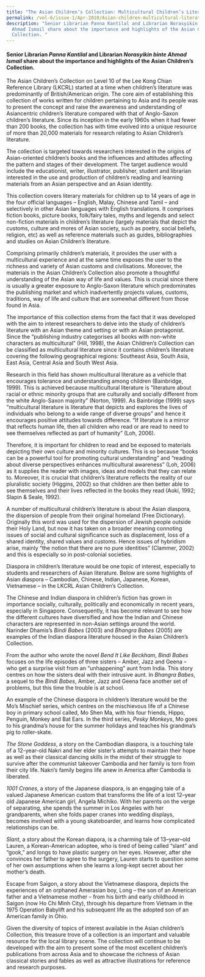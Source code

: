 ```yaml
---
title: "The Asian Children’s Collection: Multicultural Children’s Literature"
permalink: /vol-6/issue-1/Apr-2010/Asian-children-multicultural-literature/
description: "Senior Librarian Panna Kantilal and Librarian Norasyikin binte
  Ahmad Ismail share about the importance and highlights of the Asian Children’s
  Collection. "
---
```

####  Senior Librarian _Panna Kantilal_ and Librarian _Norasyikin binte Ahmad Ismail_ share about the importance and highlights of the Asian Children’s Collection.

The Asian Children’s Collection on Level 10 of the Lee Kong Chian Reference Library (LKCRL) started at a time when children’s literature was predominantly of British/American origin. The core aim of establishing this collection of works written for children pertaining to Asia and its people was to present the concept and raise the awareness and understanding of Asiancentric children’s literature compared with that of Anglo-Saxon children’s literature. Since its inception in the early 1960s when it had fewer than 200 books, the collection has with time evolved into a unique resource of more than 20,000 materials for research relating to Asian 
Children’s literature.

The collection is targeted towards researchers interested in the origins of Asian-oriented children’s books and the influences and attitudes affecting the pattern and stages of their development. The target audience would include the educationist, writer, illustrator, publisher, student and librarian interested in the use and production of children’s reading and learning materials from an Asian perspective and an Asian identity.

This collection covers literary materials for children up to 14 years of age in the four official languages – English, Malay, Chinese and Tamil – and selectively in other Asian languages with English translations. It comprises fiction books, picture books, folk/fairy tales, myths and legends and select non-fiction materials in children’s literature (largely materials that depict the customs, culture and mores of Asian society, such as poetry, social beliefs, religion, etc) as well as reference materials such as guides, bibliographies and studies on Asian Children’s literature.

Comprising primarily children’s materials, it provides the user with a multicultural experience and at the same time exposes the user to the richness and variety of Asian customs and civilisations. Moreover, the materials in the Asian Children’s Collection also promote a thoughtful understanding of the Asian way of life and values. This is crucial since there is usually a greater exposure to Anglo-Saxon literature which predominates the publishing market and which inadvertently projects values, customs, traditions, way of life and culture that are somewhat different from those found in Asia.

The importance of this collection stems from the fact that it was developed with the aim to interest researchers to delve into the study of children’s literature with an Asian theme and setting or with an Asian protagonist. Since the “publishing industry categorises all books with non-white characters as multicultural” (Hill, 1998), the Asian Children’s Collection can be classified as multicultural literature since it contains children’s literature covering the following geographical regions: Southeast Asia, South Asia, East Asia, Central Asia and South West Asia.

Research in this field has shown multicultural literature as a vehicle that encourages tolerance and understanding among children (Bainbridge, 1999). This is achieved because multicultural literature is “literature about racial or ethnic minority groups that are culturally and socially different from the white Anglo-Saxon majority” (Norton, 1999). As Bainbridge (1999) says “multicultural literature is literature that depicts and explores the lives of individuals who belong to a wide range of diverse groups” and hence it encourages positive attitudes towards difference. “If literature is a mirror that reflects human life, then all children who read or are read to need to see themselves reflected as part of humanity” (Loh, 2006).

Therefore, it is important for children to read and be exposed to materials depicting their own culture and minority cultures. This is so because “books can be a powerful tool for promoting cultural understanding” and “reading about diverse perspectives enhances multicultural awareness” (Loh, 2006) as it supplies the reader with images, ideas and models that they can relate to. Moreover, it is crucial that children’s literature reflects the reality of our pluralistic society (Higgins, 2002) so that children are then better able to see themselves and their lives reflected in the books they read (Aoki, 1992; Slapin & Seale, 1992).

A number of multicultural children’s literature is about the Asian diaspora, the dispersion of people from their original homeland (Free Dictionary). Originally this word was used for the dispersion of Jewish people outside their Holy Land, but now it has taken on a broader meaning connoting issues of social and cultural significance such as displacement, loss of a shared identity, shared values and customs. Hence issues of hybridism arise, mainly “the notion that there are no pure identities” (Clammer, 2002) and this is especially so in post-colonial societies.

Diaspora in children’s literature would be one topic of interest, especially to students and researchers of Asian literature. Below are some highlights of Asian diaspora – Cambodian, Chinese, Indian, Japanese, Korean, Vietnamese – in the LKCRL Asian Children’s Collection.

The Chinese and Indian diaspora in children’s fiction has grown in importance socially, culturally, politically and economically in recent years, especially in Singapore. Consequently, it has become relevant to see how the different cultures have diversified and how the Indian and Chinese characters are represented in non-Asian settings around the world. Narinder Dhamis’s *Bindi Babes* (2003) and *Bhangra Babes* (2005) are examples of the Indian diaspora literature housed in the Asian Children’s Collection.

From the author who wrote the novel *Bend It Like Beckham*, *Bindi Babes* focuses on the life episodes of three sisters – Amber, Jazz and Geena – who get a surprise visit from an “unhappening” aunt from India. This story centres on how the sisters deal with their intrusive aunt. In *Bhangra Babes*, a sequel to the *Bindi Babes*, Amber, Jazz and Geena face another set of problems, but this time the trouble is at school.

An example of the Chinese diaspora in children’s literature would be the Mo’s Mischief series, which centres on the mischievous life of a Chinese boy in primary school called, Mo Shen Ma, with his four friends, Hippo, Penguin, Monkey and Bat Ears. In the third series, *Pesky Monkeys*, Mo goes to his grandma’s house for the summer holidays and teaches his grandma’s pig to roller-skate.

*The Stone Goddess*, a story on the Cambodian diaspora, is a touching tale of a 12-year-old Nakri and her elder sister’s attempts to maintain their hope as well as their classical dancing skills in the midst of their struggle to survive after the communist takeover Cambodia and her family is torn from their city life. Nakri’s family begins life anew in America after Cambodia is liberated.

*1001 Cranes*, a story of the Japanese diaspora, is an engaging tale of a valued Japanese American custom that transforms the life of a lost 12–year old Japanese American girl, Angela Michiko. With her parents on the verge of separating, she spends the summer in Los Angeles with her grandparents, when she folds paper cranes into wedding displays, becomes involved with a young skateboarder, and learns how complicated relationships can be.

*Slant*, a story about the Korean diapora, is a charming tale of 13–year–old Lauren, a Korean-American adoptee, who is tired of being called “slant” and “gook,” and longs to have plastic surgery on her eyes. However, after she convinces her father to agree to the surgery, Lauren starts to question some of her own assumptions when she learns a long-kept secret about her mother’s death.

Escape from Saigon, a story about the Vietnamese diaspora, depicts the experiences of an orphaned Amerasian boy, Long – the son of an American father and a Vietnamese mother – from his birth and early childhood in Saigon (now Ho Chi Minh City), through his departure from Vietnam in the 1975 Operation Babylift and his subsequent life as the adopted son of an American family in Ohio.

Given the diversity of topics of interest available in the Asian children’s Collection, this treasure trove of a collection is an important and valuable resource for the local library scene. The collection will continue to be developed with the aim to present some of the most excellent children’s publications from across Asia and to showcase the richness of Asian classical stories and fables as well as attractive illustrations for reference and research purposes.





